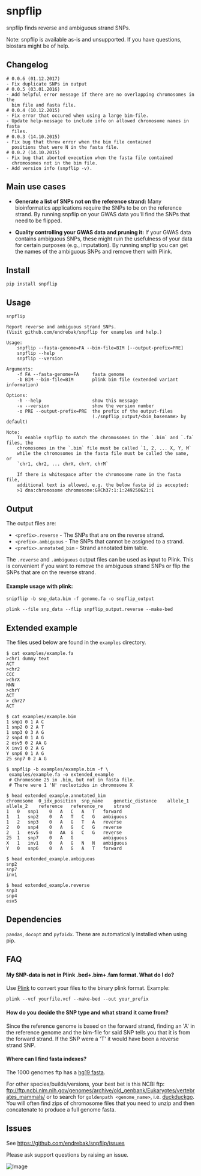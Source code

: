# snpflip

snpflip finds reverse and ambiguous strand SNPs.

Note: snpflip is available as-is and unsupported. If you have questions, biostars might be of help.

## Changelog

```
# 0.0.6 (01.12.2017)
- Fix duplicate SNPs in output
# 0.0.5 (03.01.2016)
- Add helpful error message if there are no overlapping chromosomes in the
  bim file and fasta file.
# 0.0.4 (10.12.2015)
- Fix error that occured when using a large bim-file.
- Update help-message to include info on allowed chromosome names in fasta
  files.
# 0.0.3 (14.10.2015)
- Fix bug that threw error when the bim file contained
  positions that were N in the fasta file.
# 0.0.2 (14.10.2015)
- Fix bug that aborted execution when the fasta file contained
  chromosomes not in the bim file.
- Add version info (snpflip -v).
```

## Main use cases

- **Generate a list of SNPs not on the reference strand:** Many bioinformatics applications require the SNPs to be on the reference strand. By running snpflip on your GWAS data you'll find the SNPs that need to be flipped.

- **Quality controlling your GWAS data and pruning it:** If your GWAS data contains ambiguous SNPs, these might ruin the usefulness of your data for certain purposes (e.g., imputation). By running snpflip you can get the names of the ambiguous SNPs and remove them with Plink.

## Install
`pip install snpflip`

## Usage

```
snpflip

Report reverse and ambiguous strand SNPs.
(Visit github.com/endrebak/snpflip for examples and help.)

Usage:
    snpflip --fasta-genome=FA --bim-file=BIM [--output-prefix=PRE]
    snpflip --help
    snpflip --version

Arguments:
    -f FA --fasta-genome=FA     fasta genome
    -b BIM --bim-file=BIM       plink bim file (extended variant information)

Options:
    -h --help                   show this message
    -v --version                show the version number
    -o PRE --output-prefix=PRE  the prefix of the output-files
                                (./snpflip_output/<bim_basename> by default)

Note:
    To enable snpflip to match the chromosomes in the `.bim` and `.fa` files, the
    chromosomes in the `.bim` file must be called `1, 2, ... X, Y, M`
    while the chromosomes in the fasta file must be called the same, or
    `chr1, chr2, ... chrX, chrY, chrM`

    If there is whitespace after the chromosome name in the fasta file,
    additional text is allowed, e.g. the below fasta id is accepted:
    >1 dna:chromosome chromosome:GRCh37:1:1:249250621:1
```

## Output

The output files are:
- `<prefix>.reverse` - The SNPs that are on the reverse strand.
- `<prefix>.ambiguous` - The SNPs that cannot be assigned to a strand.
- `<prefix>.annotated_bim` - Strand annotated bim table.

The `.reverse` and `.ambiguous` output files can be used as input to Plink. This is convenient if you want to remove the ambiguous strand SNPs or flip the SNPs that are on the reverse strand.

#### Example usage with plink:

```snipflip -b snp_data.bim -f genome.fa -o snpflip_output```

```plink --file snp_data --flip snpflip_output.reverse --make-bed```

## Extended example

The files used below are found in the `examples` directory.

```
$ cat examples/example.fa
>chr1 dummy text
ACT
>chr2
CCC
>chrX
NNN
>chrY
ACT
> chr27
ACT

$ cat examples/example.bim
1 snp1 0 1 A C
1 snp2 0 2 A T
1 snp3 0 3 A G
2 snp4 0 1 A G
2 esv5 0 2 AA G
X inv1 0 2 A G
Y snp6 0 1 A G
25 snp7 0 2 A G

$ snpflip -b examples/example.bim -f \
 examples/example.fa -o extended_example
 # Chromosome 25 in .bim, but not in fasta file.
 # There were 1 'N' nucleotides in chromosome X

$ head extended_example.annotated_bim
chromosome	0_idx_position	snp_name	genetic_distance	allele_1	allele_2	reference	reference_re	strand
1	0	snp1	0	A	C	A	T	forward
1	1	snp2	0	A	T	C	G	ambiguous
1	2	snp3	0	A	G	T	A	reverse
2	0	snp4	0	A	G	C	G	reverse
2	1	esv5	0	AA	G	C	G	reverse
25	1	snp7	0	A	G			ambiguous
X	1	inv1	0	A	G	N	N	ambiguous
Y	0	snp6	0	A	G	A	T	forward

$ head extended_example.ambiguous
snp2
snp7
inv1

$ head extended_example.reverse
snp3
snp4
esv5
```

## Dependencies

`pandas`, `docopt` and `pyfaidx`. These are automatically installed when using pip.

## FAQ

#### My SNP-data is not in Plink .bed+.bim+.fam format. What do I do?

Use [Plink](https://www.cog-genomics.org/plink2/data) to convert your files to the binary plink format. Example:

`plink --vcf yourfile.vcf --make-bed --out your_prefix`

#### How do you decide the SNP type and what strand it came from?

Since the reference genome is based on the forward strand, finding an 'A' in the reference genome and the bim-file for said SNP tells you that it is from the forward strand. If the SNP were a 'T' it would have been a reverse strand SNP.

#### Where can I find fasta indexes?

The 1000 genomes ftp has a [hg19 fasta](http://ftp-trace.ncbi.nih.gov/1000genomes/ftp/technical/reference/human_g1k_v37.fasta.gz).

For other species/builds/versions, your best bet is this NCBI ftp: ftp://ftp.ncbi.nlm.nih.gov/genomes/archive/old_genbank/Eukaryotes/vertebrates_mammals/ or to search for `goldenpath <genome_name>`, i.e.
[duckduckgo](https://duckduckgo.com/?q=goldenpath+mm10). You will often
find zips of chromosome files that you need to unzip and then concatenate to produce a full genome fasta.

## Issues

See https://github.com/endrebak/snpflip/issues

Please ask support questions by raising an issue.

![Image](IMG_0401.jpg)
